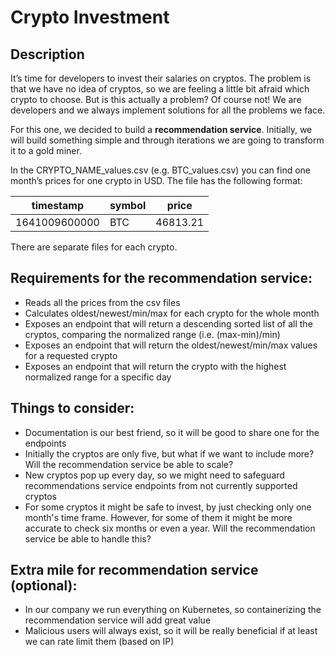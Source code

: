 # Crypto Investment

## Description

It’s time for developers to invest their salaries on cryptos. The problem is that we have no idea
of cryptos, so we are feeling a little bit afraid which crypto to choose. But is this actually a
problem? Of course not! We are developers and we always implement solutions for all the
problems we face.

For this one, we decided to build a **recommendation service**. Initially, we will build something
simple and through iterations we are going to transform it to a gold miner.

In the CRYPTO_NAME_values.csv (e.g. BTC_values.csv) you can find one month’s prices for
one crypto in USD. The file has the following format:

| timestamp     | symbol | price    |
|---------------|--------|----------|
| 1641009600000 | BTC    | 46813.21 |

There are separate files for each crypto.

## Requirements for the recommendation service:

- Reads all the prices from the csv files
- Calculates oldest/newest/min/max for each crypto for the whole month
- Exposes an endpoint that will return a descending sorted list of all the cryptos,
comparing the normalized range (i.e. (max-min)/min)
- Exposes an endpoint that will return the oldest/newest/min/max values for a requested
crypto
- Exposes an endpoint that will return the crypto with the highest normalized range for a
specific day

## Things to consider:

- Documentation is our best friend, so it will be good to share one for the endpoints
- Initially the cryptos are only five, but what if we want to include more? Will the
recommendation service be able to scale?
- New cryptos pop up every day, so we might need to safeguard recommendations service
endpoints from not currently supported cryptos
- For some cryptos it might be safe to invest, by just checking only one month's time
frame. However, for some of them it might be more accurate to check six months or even
a year. Will the recommendation service be able to handle this?

## Extra mile for recommendation service (optional):

- In our company we run everything on Kubernetes, so containerizing the
recommendation service will add great value
- Malicious users will always exist, so it will be really beneficial if at least we can rate limit
them (based on IP)